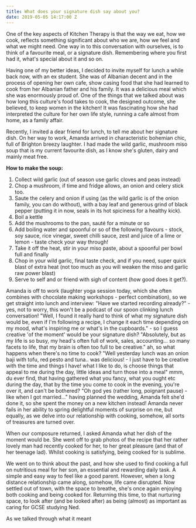 ```yaml
---
title: What does your signature dish say about you?
date: 2019-05-05 14:17:00 Z
---
```


One of the key aspects of Kitchen Therapy is that the way we eat, how we cook, reflects something significant about who we are, how we feel and what we might need.  One way in to this conversation with ourselves, is to think of a favourite meal, or a signature dish.  Remembering where you first had it, what's special about it and so on.

Having one of my better ideas, I decided to invite myself for lunch a while back now, with an ex student.  She was of Albanian decent and in the process of opening her own cafe, show casing food that she had learned to cook from her Albanian father and his family.  It was a delicious meal which she was enormously proud of.  One of the things that we talked about was how long this culture's food takes to cook, the designed outcome, she believed, to keep women in the kitchen!  It was fascinating how she had interpreted the culture for her own life style, running a cafe almost from home, as a family affair.

Recently, I invited a dear friend for lunch, to tell me about her signature dish.  On her way to work, Amanda arrived in characteristic bohemian chic, full of Brighton breezy laughter.  I had made the wild garlic, mushroom miso soup that is my current favourite dish, as I know she's gluten, dairy and mainly meat free.

**How to make the soup:** 
1. Collect wild garlic (out of season use garlic cloves and peas instead)
2. Chop a mushroom, if time and fridge allows, an onion and celery stick too.
3.  Saute the celery and onion if using (as the wild garlic is of the onion family, you can do without), with a bay leaf and generous grind of black pepper (putting it in now, seals in its hot spiciness for a healthy kick).
4. Boil a kettle
5. Add the mushrooms to the pan, sauté for a minute or so
6. Add boiling water and spoonful or so of the following flavours - stock, soy sauce, rice vinegar, sweet chilli sauce, zest and juice of a lime or lemon - taste check your way through!
7. Take it off the heat, stir in your miso paste, about a spoonful per bowl full and finally 
8. Chop in your wild garlic, final taste check, and if you need, super quick blast of extra heat (not too much as you will weaken the miso and garlic raw power blast)
9. Serve to self and or friend with sigh of content (how good does it get?).

Amanda is off to work (laughter yoga session today, which she often combines with chocolate making workshops - perfect combination), so we get straight into lunch and interview:
"Have we started recording already?" - yes, not to worry, this won't be a podcast of our spoon clinking lunch conversation! "Well, I found it really hard to think of what my signature dish would be, even if I'm following a recipe, I change it each time depending on my mood, what's inspiring me or what's in the cupboards." - so I guess creative 'of the moment' would be your signature dish? "Absolutely, but as my life is so busy, my head's often full of work, sales, accounting... so many facets to life, that my brain is often too full to be creative." ah, so what happens when there's no time to cook?  "Well yesterday lunch was an onion baji with tofu, red pesto and tuna.. was delicious! - I just have to be creative with the time and things I have!  what I like to do, is choose things that appeal to me during the day, little ideas and turn those into a meal"  mmm, du ever find, that having gathered what you fancy, what you ought etc during the day, that by the time you come to cook in the evening, you're over it, and can't be bothered? "Oh god yes (rather long, poignant pause) - like when I got married..." having planned the wedding, Amanda felt she'd done it, so she spent the money on a new kitchen instead!  Amanda never fails in her ability to spring delightful moments of surprise on me, but equally, as we delve into our relationship with cooking, somehow, all sorts of treasures are turned over.

When our composure returned, I asked Amanda what her dish of the moment would be. She went off to grab photos of the recipe that her rather lovely man had recently cooked for her, to her great pleasure (and that of her teenage lad).  Whilst cooking is satisfying, being cooked for is sublime.  

We went on to think about the past, and how she used to find cooking a full on nutritious meal for her son, an essential and rewarding daily task.  A simple and easy way to feel like a good parent.  However, when a long distance relationship came along, somehow, life came disrupted.  Now settled out of town, with the space to breathe, she's once again enjoying both cooking and being cooked for.  Returning this time, to that nurturing space, to look after (and be looked after) as being (almost) as important as caring for GCSE studying Ned.

As we talked through what it meant  
 